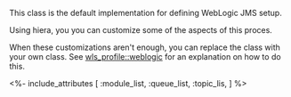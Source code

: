 This class is the default implementation for defining WebLogic JMS setup. 

Using hiera, you you can customize some of the aspects of this proces.

When these customizations aren't enough, you can replace the class with your own class. See [wls_profile::weblogic](./weblogic.html) for an explanation on how to do this.


<%- include_attributes [
  :module_list,
  :queue_list,
  :topic_lis,
] %>
